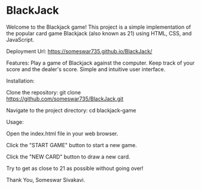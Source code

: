 # BlackJack
Welcome to the Blackjack game! This project is a simple implementation of the popular card game Blackjack (also known as 21) using HTML, CSS, and JavaScript.

Deployment Url: https://someswar735.github.io/BlackJack/

Features:
Play a game of Blackjack against the computer.
Keep track of your score and the dealer's score.
Simple and intuitive user interface.

Installation:

Clone the repository:
git clone https://github.com/someswar735/BlackJack.git

Navigate to the project directory:
cd blackjack-game

Usage:

Open the index.html file in your web browser.

Click the "START GAME" button to start a new game.

Click the "NEW CARD" button to draw a new card.

Try to get as close to 21 as possible without going over!

Thank You,
Someswar Sivakavi.
